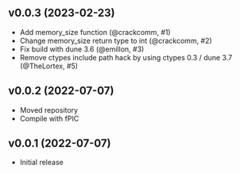 ## v0.0.3 (2023-02-23)

* Add memory_size function (@crackcomm, #1)
* Change memory_size return type to int (@crackcomm, #2)
* Fix build with dune 3.6 (@emillon, #3)
* Remove ctypes include path hack by using ctypes 0.3 / dune 3.7 (@TheLortex, #5)

## v0.0.2 (2022-07-07)

* Moved repository
* Compile with fPIC

## v0.0.1 (2022-07-07)

* Initial release
